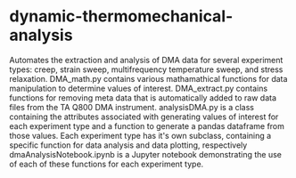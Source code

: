 # dynamic-thermomechanical-analysis
Automates the extraction and analysis of DMA data for several experiment types: creep, strain sweep, multifrequency temperature sweep, and stress relaxation.
DMA_math.py contains various mathamathical functions for data manipulation to determine values of interest.
DMA_extract.py contains functions for removing meta data that is automatically added to raw data files from the TA Q800 DMA instrument.
analysisDMA.py is a class containing the attributes associated with generating values of interest for each experiment type and a function to generate a pandas dataframe from those values. Each experiment type has it's own subclass, containing a specific function for data analysis and data plotting, respectively
dmaAnalysisNotebook.ipynb is a Jupyter notebook demonstrating the use of each of these functions for each experiment type.
